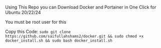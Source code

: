 Using This Repo you can Download Docker and Portainer in One Click for Ubuntu 20/22/24

You must be root user for this 

Copy this Code:
`sudo git clone https://github.com/saifullahshams2/docker.git && sudo chmod +x docker_install.sh && sudo bash docker_install.sh`
